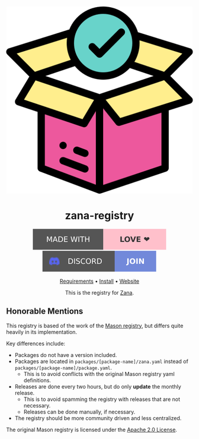 <div align="center">

![Zana Logo](assets/logo.svg)

# zana-registry

[![Made with love](assets/badge-made-with-love.svg)](https://github.com/mistweaverco/zana-registry/graphs/contributors)
[![Discord](assets/badge-discord.svg)](https://getzana.net/discord)

[Requirements](#requirements) • [Install](#install) • [Website](https://getzana.net/)

<p></p>

This is the registry for [Zana](https://getzana.net).

<p></p>

</div>

## Honorable Mentions

This registry is based of the work of the
[Mason registry](https://github.com/mason-org/mason-registry),
but differs quite heavily in its implementation.

Key differences include:

- Packages do not have a version included.
- Packages are located in `packages/[package-name]/zana.yaml` instead of `packages/[package-name]/package.yaml`.
  - This is to avoid conflicts with the original Mason registry yaml definitions.
- Releases are done every two hours, but do only **update** the monthly release.
  - This is to avoid spamming the registry with releases that are not necessary.
  - Releases can be done manually, if necessary.
- The registry should be more community driven and less centralized.

The original Mason registry is licensed under
the [Apache 2.0 License](https://github.com/mason-org/mason-registry/blob/main/LICENSE).


